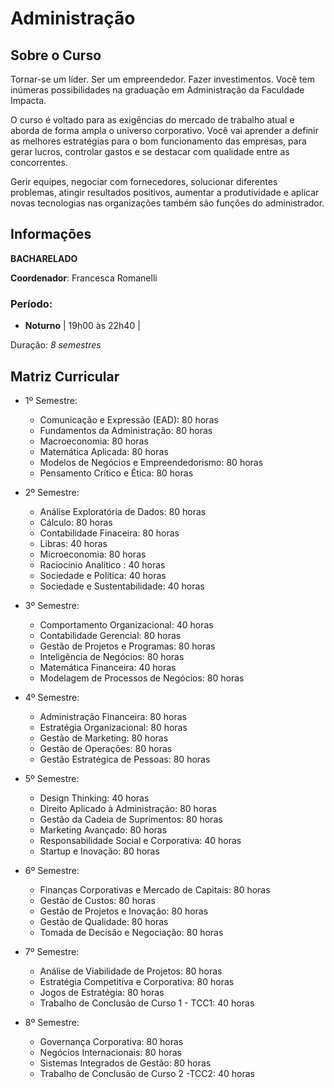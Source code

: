# Administração

## Sobre o Curso

Tornar-se um líder. Ser um empreendedor. Fazer investimentos. Você tem inúmeras possibilidades na graduação em Administração da Faculdade Impacta.

O curso é voltado para as exigências do mercado de trabalho atual e aborda de forma ampla o universo corporativo. Você vai aprender a definir as melhores estratégias para o bom funcionamento das empresas, para gerar lucros, controlar gastos e se destacar com qualidade entre as concorrentes.

Gerir equipes, negociar com fornecedores, solucionar diferentes problemas, atingir resultados positivos, aumentar a produtividade e aplicar novas tecnologias nas organizações também são funções do administrador.

## Informações

**BACHARELADO**

**Coordenador**: Francesca Romanelli

### Período:

- **Noturno** | 19h00 às 22h40 |

Duração: *8 semestres*

## Matriz Curricular

 - 1º Semestre:

    - Comunicação e Expressão (EAD): 80 horas
    - Fundamentos da Administração: 80 horas
    - Macroeconomia: 80 horas
    - Matemática Aplicada: 80 horas
    - Modelos de Negócios e Empreendedorismo: 80 horas
    - Pensamento Crítico e Ética: 80 horas

 - 2º Semestre:

    - Análise Exploratória de Dados: 80 horas
    - Cálculo: 80 horas
    - Contabilidade Finaceira: 80 horas
    - Libras: 40 horas
    - Microeconomia: 80 horas
    - Raciocínio Analítico : 40 horas
    - Sociedade e Política: 40 horas
    - Sociedade e Sustentabilidade: 40 horas

 - 3º Semestre:

    - Comportamento Organizacional: 40 horas
    - Contabilidade Gerencial: 80 horas
    - Gestão de Projetos e Programas: 80 horas
    - Inteligência de Negócios: 80 horas
    - Matemática Financeira: 40 horas
    - Modelagem de Processos de Negócios: 80 horas

 - 4º Semestre:

    - Administração Financeira: 80 horas
    - Estratégia Organizacional: 80 horas
    - Gestão de Marketing: 80 horas
    - Gestão de Operações: 80 horas
    - Gestão Estratégica de Pessoas: 80 horas

 - 5º Semestre:

    - Design Thinking: 40 horas
    - Direito Aplicado à Administração: 80 horas
    - Gestão da Cadeia de Suprimentos: 80 horas
    - Marketing Avançado: 80 horas
    - Responsabilidade Social e Corporativa: 40 horas
    - Startup e Inovação: 80 horas

 - 6º Semestre:

    - Finanças Corporativas e Mercado de Capitais: 80 horas
    - Gestão de Custos: 80 horas
    - Gestão de Projetos e Inovação: 80 horas
    - Gestão de Qualidade: 80 horas
    - Tomada de Decisão e Negociação: 80 horas

 - 7º Semestre:

    - Análise de Viabilidade de Projetos: 80 horas
    - Estratégia Competitiva e Corporativa: 80 horas
    - Jogos de Estratégia: 80 horas
    - Trabalho de Conclusão de Curso 1 - TCC1: 40 horas

 - 8º Semestre:

    - Governança Corporativa: 80 horas
    - Negócios Internacionais: 80 horas
    - Sistemas Integrados de Gestão: 80 horas
    - Trabalho de Conclusão de Curso 2 -TCC2: 40 horas
    